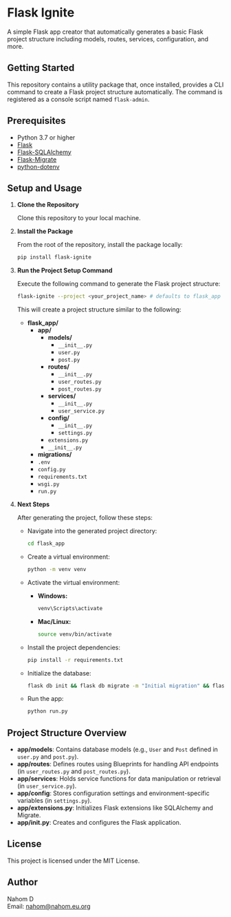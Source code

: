 # Flask Ignite

A simple Flask app creator that automatically generates a basic Flask project structure including models, routes, services, configuration, and more.

## Getting Started

This repository contains a utility package that, once installed, provides a CLI command to create a Flask project structure automatically. The command is registered as a console script named `flask-admin`.

## Prerequisites

- Python 3.7 or higher
- [Flask](https://flask.palletsprojects.com/)
- [Flask-SQLAlchemy](https://flask-sqlalchemy.palletsprojects.com/)
- [Flask-Migrate](https://flask-migrate.readthedocs.io/)
- [python-dotenv](https://pypi.org/project/python-dotenv/)

## Setup and Usage

1. **Clone the Repository**

   Clone this repository to your local machine.

2. **Install the Package**

   From the root of the repository, install the package locally:

   ```sh
   pip install flask-ignite
   ```

3. **Run the Project Setup Command**

   Execute the following command to generate the Flask project structure:

   ```sh
   flask-ignite --project <your_project_name> # defaults to flask_app
   ```

   This will create a project structure similar to the following:

   - **flask_app/**
     - **app/**
       - **models/**
         - `__init__.py`
         - `user.py`
         - `post.py`
       - **routes/**
         - `__init__.py`
         - `user_routes.py`
         - `post_routes.py`
       - **services/**
         - `__init__.py`
         - `user_service.py`
       - **config/**
         - `__init__.py`
         - `settings.py`
       - `extensions.py`
       - `__init__.py`
     - **migrations/**
     - `.env`
     - `config.py`
     - `requirements.txt`
     - `wsgi.py`
     - `run.py`

4. **Next Steps**

   After generating the project, follow these steps:

   - Navigate into the generated project directory:

     ```sh
     cd flask_app
     ```

   - Create a virtual environment:

     ```sh
     python -m venv venv
     ```

   - Activate the virtual environment:

     - **Windows:**
       ```sh
       venv\Scripts\activate
       ```
     - **Mac/Linux:**
       ```sh
       source venv/bin/activate
       ```

   - Install the project dependencies:

     ```sh
     pip install -r requirements.txt
     ```

   - Initialize the database:

     ```sh
     flask db init && flask db migrate -m "Initial migration" && flask db upgrade
     ```

   - Run the app:

     ```sh
     python run.py
     ```

## Project Structure Overview

- **app/models**: Contains database models (e.g., `User` and `Post` defined in `user.py` and `post.py`).
- **app/routes**: Defines routes using Blueprints for handling API endpoints (in `user_routes.py` and `post_routes.py`).
- **app/services**: Holds service functions for data manipulation or retrieval (in `user_service.py`).
- **app/config**: Stores configuration settings and environment-specific variables (in `settings.py`).
- **app/extensions.py**: Initializes Flask extensions like SQLAlchemy and Migrate.
- **app/**init**.py**: Creates and configures the Flask application.

## License

This project is licensed under the MIT License.

## Author

Nahom D  
Email: nahom@nahom.eu.org
